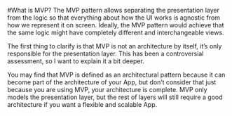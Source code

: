 #What is MVP?
The MVP pattern allows separating the presentation layer from the logic so that everything 
about how the UI works is agnostic from how we represent it on screen. Ideally, the MVP 
pattern would achieve that the same logic might have completely different and interchangeable views.

The first thing to clarify is that MVP is not an architecture by itself, it’s only responsible 
for the presentation layer. This has been a controversial assessment, so I want to explain it a bit deeper.

You may find that MVP is defined as an architectural pattern because it can become part of the 
architecture of your App, but don’t consider that just because you are using MVP, your architecture is complete. MVP only models the presentation layer, but the rest of layers will still require a good architecture if you want a flexible and scalable App.
